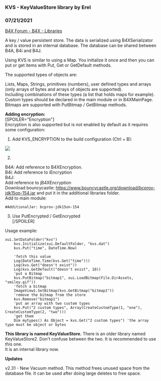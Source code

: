 ###  KVS - KeyValueStore library by Erel
### 07/21/2021
[B4X Forum - B4X - Libraries](https://www.b4x.com/android/forum/threads/120234/)

A key / value persistent store. The data is serialized using B4XSerializator and is stored in an internal database. The database can be shared between B4A, B4i and B4J.  
  
Using KVS is similar to using a Map. You initialize it once and then you can put or get items with Put, Get or GetDefault methods.  
  
The supported types of objects are:  
  
Lists, Maps, Strings, primitives (numbers), user defined types and arrays (only arrays of bytes and arrays of objects are supported).  
Including combinations of these types (a list that holds maps for example).  
Custom types should be declared in the main module or in B4XMainPage.  
Bitmaps are supported with PutBitmap / GetBitmap methods.  
  
**Adding encryption:**  
[SPOILER="Encryption"]  
Encryption is also supported but is not enabled by default as it requires some configuration:  
  
1. Add KVS\_ENCRYPTION to the build configuration (Ctrl + B):  
  
![](https://www.b4x.com/android/forum/attachments/97220)  
  
2.  
B4A: Add reference to B4XEncryption.  
B4i: Add reference to iEncryption  
B4J:  
Add reference to jB4XEncryption  
Download bouncycastle: <https://www.bouncycastle.org/download/bcprov-jdk15on-154.jar> and put it in the additional libraries folder.  
Add to main module:  

```B4X
#AdditionalJar: bcprov-jdk15on-154
```

  
3. Use PutEncrypted / GetEncrypted  
[/SPOILER]  
  
Usage example:  

```B4X
xui.SetDataFolder("kvs")  
    kvs.Initialize(xui.DefaultFolder, "kvs.dat")  
    kvs.Put("time", DateTime.Now)  
  
    'fetch this value  
    Log(DateTime.Time(kvs.Get("time")))  
    Log(kvs.Get("doesn't exist"))  
    Log(kvs.GetDefault("doesn't exist", 10))  
    'put a Bitmap  
    kvs.PutBitmap("bitmap1", xui.LoadBitmap(File.DirAssets, "smiley.gif"))  
    'fetch a bitmap  
    ImageView1.SetBitmap(kvs.GetBitmap("bitmap1"))  
    'remove the bitmap from the store  
    kvs.Remove("bitmap1")  
    'put an array with two custom types  
    kvs.Put("2 custom types", Array(CreateCustomType(1, "one"), CreateCustomType(2, "two")))  
    'get them  
    Dim mytypes() As Object = kvs.Get("2 custom types") 'the array type must be object or bytes
```

  
  
**This library is named KeyValueStore.** There is an older library named KeyValueStore2. Don't confuse between the two. It is recommended to use this one.  
It is an internal library now.  
  
**Updates**  
  
v2.31 - New Vacuum method. This method frees unused space from the database file. It can be used after doing large deletes to free space.